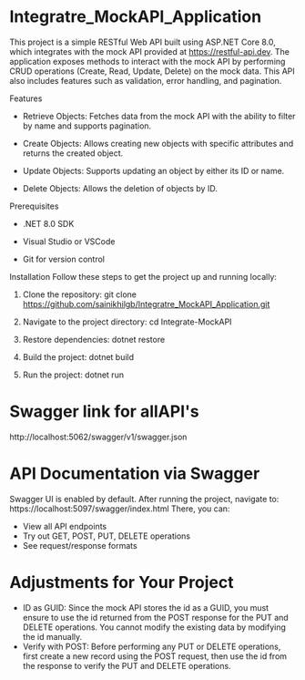 # Integratre_MockAPI_Application

This project is a simple RESTful Web API built using ASP.NET Core 8.0, which integrates with the mock API provided at https://restful-api.dev. The application exposes methods to interact with the mock API by performing CRUD operations (Create, Read, Update, Delete) on the mock data. This API also includes features such as validation, error handling, and pagination.

Features
- Retrieve Objects: Fetches data from the mock API with the ability to filter by name and supports pagination.

- Create Objects: Allows creating new objects with specific attributes and returns the created object.

- Update Objects: Supports updating an object by either its ID or name.

- Delete Objects: Allows the deletion of objects by ID.

Prerequisites
- .NET 8.0 SDK

- Visual Studio or VSCode

- Git for version control

Installation
Follow these steps to get the project up and running locally:

1. Clone the repository:
git clone https://github.com/sainikhilgb/Integratre_MockAPI_Application.git

2. Navigate to the project directory:
   cd Integrate-MockAPI
3. Restore dependencies:
   dotnet restore
4. Build the project:
   dotnet build
5. Run the project:
   dotnet run
   
# Swagger link for allAPI's 
http://localhost:5062/swagger/v1/swagger.json

# API Documentation via Swagger
Swagger UI is enabled by default. After running the project, navigate to:
   https://localhost:5097/swagger/index.html
There, you can:
- View all API endpoints
- Try out GET, POST, PUT, DELETE operations
- See request/response formats
  
# Adjustments for Your Project
- ID as GUID: Since the mock API stores the id as a GUID, you must ensure to use the id returned from the POST response for the PUT and DELETE operations. You cannot modify
  the existing data by modifying the id manually.
- Verify with POST: Before performing any PUT or DELETE operations, first create a new record using the POST request, then use the id from the response to verify the PUT and
  DELETE operations.
 
